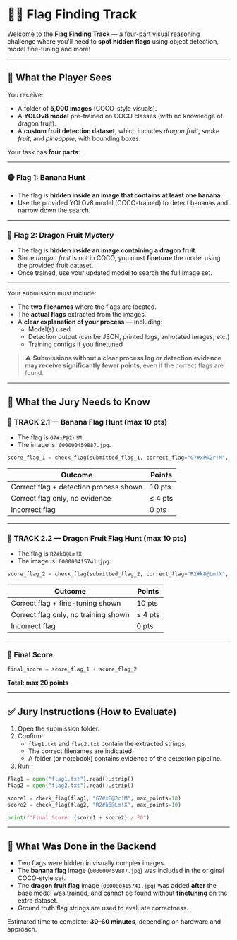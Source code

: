 # 🍌🍉 Flag Finding Track

Welcome to the **Flag Finding Track** — a four-part visual reasoning challenge where you’ll need to **spot hidden flags** using object detection, model fine-tuning and more!

---

## 👀 What the Player Sees

You receive:
- A folder of **5,000 images** (COCO-style visuals).
- A **YOLOv8 model** pre-trained on COCO classes (with no knowledge of dragon fruit).
- A **custom fruit detection dataset**, which includes *dragon fruit*, *snake fruit*, and *pineapple*, with bounding boxes.

Your task has **four parts**:

---

### 🟡 Flag 1: Banana Hunt

- The flag is **hidden inside an image that contains at least one banana**.
- Use the provided YOLOv8 model (COCO-trained) to detect bananas and narrow down the search.

---

### 🔴 Flag 2: Dragon Fruit Mystery

- The flag is **hidden inside an image containing a dragon fruit**.
- Since *dragon fruit* is not in COCO, you must **finetune** the model using the provided fruit dataset.
- Once trained, use your updated model to search the full image set.

---

Your submission must include:
- The **two filenames** where the flags are located.
- The **actual flags** extracted from the images.
- A **clear explanation of your process** — including:
  - Model(s) used
  - Detection output (can be JSON, printed logs, annotated images, etc.)
  - Training configs if you finetuned

> ⚠️ **Submissions without a clear process log or detection evidence may receive significantly fewer points**, even if the correct flags are found.

---

## 🧠 What the Jury Needs to Know

### 🥇 TRACK 2.1 — Banana Flag Hunt (max 10 pts)

- The flag is `G7#xP@2r!M` 
- The image is: `000000459887.jpg`.
```python
score_flag_1 = check_flag(submitted_flag_1, correct_flag="G7#xP@2r!M", max_points=10)
```

| Outcome                        | Points |
|-------------------------------|--------|
| Correct flag + detection process shown | 10 pts |
| Correct flag only, no evidence         | ≤ 4 pts |
| Incorrect flag                         | 0 pts  |

---

### 🥈 TRACK 2.2 — Dragon Fruit Flag Hunt (max 10 pts)


- The flag is `R2#k8@Lm!X` 
- The image is: `000000415741.jpg`.

```python
score_flag_2 = check_flag(submitted_flag_2, correct_flag="R2#k8@Lm!X", max_points=10)
```

| Outcome                        | Points |
|-------------------------------|--------|
| Correct flag + fine-tuning shown     | 10 pts |
| Correct flag only, no training shown | ≤ 4 pts |
| Incorrect flag                       | 0 pts  |

---

### 🧮 Final Score

```python
final_score = score_flag_1 + score_flag_2
```

**Total: max 20 points**

---

## ✅ Jury Instructions (How to Evaluate)

1. Open the submission folder.
2. Confirm:
   - `flag1.txt` and `flag2.txt` contain the extracted strings.
   - The correct filenames are indicated.
   - A folder (or notebook) contains evidence of the detection pipeline.
3. Run:

```python
flag1 = open("flag1.txt").read().strip()
flag2 = open("flag2.txt").read().strip()

score1 = check_flag(flag1, "G7#xP@2r!M", max_points=10)
score2 = check_flag(flag2, "R2#k8@Lm!X", max_points=10)

print(f"Final Score: {score1 + score2} / 20")
```

---

## 🧪 What Was Done in the Backend

- Two flags were hidden in visually complex images.
- The **banana flag** image (`000000459887.jpg`) was included in the original COCO-style set.
- The **dragon fruit flag** image (`000000415741.jpg`) was added **after** the base model was trained, and cannot be found without **finetuning** on the extra dataset.
- Ground truth flag strings are used to evaluate correctness.

Estimated time to complete: **30–60 minutes**, depending on hardware and approach.
